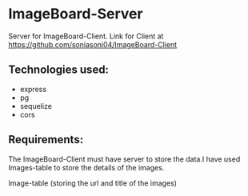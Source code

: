 # ImageBoard-Server

Server for ImageBoard-Client.
Link for Client at https://github.com/soniasoni04/ImageBoard-Client

## Technologies used:
- express
- pg
- sequelize
- cors

## Requirements:
The ImageBoard-Client must have server to store the data.I have used Images-table to store the details of the images.

Image-table (storing the url and title of the images)

